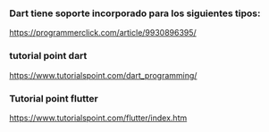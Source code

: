 ### Dart tiene soporte incorporado para los siguientes tipos:

https://programmerclick.com/article/9930896395/

### tutorial point dart

https://www.tutorialspoint.com/dart_programming/

### Tutorial point flutter

https://www.tutorialspoint.com/flutter/index.htm
